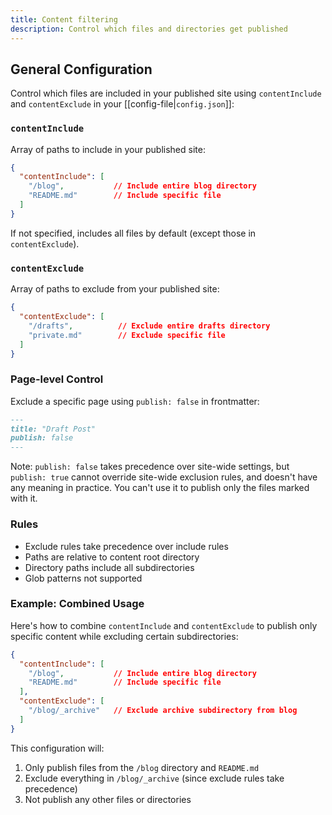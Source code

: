 ```yaml
---
title: Content filtering
description: Control which files and directories get published
---
```


## General Configuration

Control which files are included in your published site using `contentInclude` and `contentExclude` in your [[config-file|`config.json`]]:

### `contentInclude`

Array of paths to include in your published site:
```json
{
  "contentInclude": [
    "/blog",           // Include entire blog directory
    "README.md"        // Include specific file
  ]
}
```

If not specified, includes all files by default (except those in `contentExclude`).

### `contentExclude`

Array of paths to exclude from your published site:
```json
{
  "contentExclude": [
    "/drafts",          // Exclude entire drafts directory
    "private.md"        // Exclude specific file
  ]
}
```

### Page-level Control

Exclude a specific page using `publish: false` in frontmatter:

```md
---
title: "Draft Post"
publish: false
---
```

Note: `publish: false` takes precedence over site-wide settings, but `publish: true` cannot override site-wide exclusion rules, and doesn't have any meaning in practice. You can't use it to publish only the files marked with it.

### Rules

- Exclude rules take precedence over include rules
- Paths are relative to content root directory
- Directory paths include all subdirectories
- Glob patterns not supported

### Example: Combined Usage

Here's how to combine `contentInclude` and `contentExclude` to publish only specific content while excluding certain subdirectories:

```json
{
  "contentInclude": [
    "/blog",           // Include entire blog directory
    "README.md"        // Include specific file
  ],
  "contentExclude": [
    "/blog/_archive"   // Exclude archive subdirectory from blog
  ]
}
```

This configuration will:
1. Only publish files from the `/blog` directory and `README.md`
2. Exclude everything in `/blog/_archive` (since exclude rules take precedence)
3. Not publish any other files or directories
